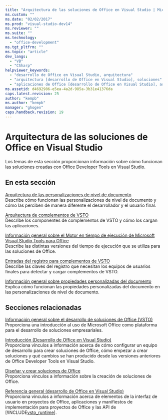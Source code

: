 ```yaml
---
title: "Arquitectura de las soluciones de Office en Visual Studio | Microsoft Docs"
ms.custom: ""
ms.date: "02/02/2017"
ms.prod: "visual-studio-dev14"
ms.reviewer: ""
ms.suite: ""
ms.technology: 
  - "office-development"
ms.tgt_pltfrm: ""
ms.topic: "article"
dev_langs: 
  - "VB"
  - "CSharp"
helpviewer_keywords: 
  - "desarrollo de Office en Visual Studio, arquitectura"
  - "arquitectura [desarrollo de Office en Visual Studio], soluciones"
  - "aplicaciones de Office [desarrollo de Office en Visual Studio], arquitectura"
ms.assetid: d4692986-e5ea-4a2d-985a-3b31e41376da
caps.latest.revision: 25
author: "kempb"
ms.author: "kempb"
manager: "ghogen"
caps.handback.revision: 19
---
```

# Arquitectura de las soluciones de Office en Visual Studio
  Los temas de esta sección proporcionan información sobre cómo funcionan las soluciones creadas con Office Developer Tools en Visual Studio.  
  
## En esta sección  
 [Arquitectura de las personalizaciones de nivel de documento](../vsto/architecture-of-document-level-customizations.md)  
 Describe cómo funcionan las personalizaciones de nivel de documento y cómo las perciben de manera diferente el desarrollador y el usuario final.  
  
 [Arquitectura de complementos de VSTO](../vsto/architecture-of-vsto-add-ins.md)  
 Describe los componentes de complementos de VSTO y cómo los cargan las aplicaciones.  
  
 [Información general sobre el Motor en tiempo de ejecución de Microsoft Visual Studio Tools para Office](../vsto/visual-studio-tools-for-office-runtime-overview.md)  
 Describe las distintas versiones del tiempo de ejecución que se utiliza para las soluciones de Office.  
  
 [Entradas del registro para complementos de VSTO](../vsto/registry-entries-for-vsto-add-ins.md)  
 Describe las claves del registro que necesitan los equipos de usuarios finales para detectar y cargar complementos de VSTO.  
  
 [Información general sobre propiedades personalizadas del documento](../vsto/custom-document-properties-overview.md)  
 Explica cómo funcionan las propiedades personalizadas del documento en las personalizaciones de nivel de documento.  
  
## Secciones relacionadas  
 [Información general sobre el desarrollo de soluciones de Office &#40;VSTO&#41;](../vsto/office-solutions-development-overview-vsto.md)  
 Proporciona una introducción al uso de Microsoft Office como plataforma para el desarrollo de soluciones empresariales.  
  
 [Introducción &#40;Desarrollo de Office en Visual Studio&#41;](../vsto/getting-started-office-development-in-visual-studio.md)  
 Proporciona vínculos a información acerca de cómo configurar un equipo de desarrollo para crear soluciones de Office, cómo empezar a crear soluciones y qué cambios se han producido desde las versiones anteriores de Office Developer Tools en Visual Studio.  
  
 [Diseñar y crear soluciones de Office](../vsto/designing-and-creating-office-solutions.md)  
 Proporciona vínculos a información sobre la creación de soluciones de Office.  
  
 [Referencia general &#40;desarrollo de Office en Visual Studio&#41;](../vsto/general-reference-office-development-in-visual-studio.md)  
 Proporciona vínculos a información acerca de elementos de la interfaz de usuario en proyectos de Office, aplicaciones y manifiestos de implementación para proyectos de Office y las API de [!INCLUDE[vsto_runtime](../vsto/includes/vsto-runtime-md.md)].  
  
  